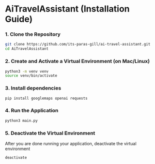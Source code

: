# AiTravelAssistant (Installation Guide)


### 1. Clone the Repository  
```bash
git clone https://github.com/its-paras-gill/ai-travel-assistant.git
cd AiTravelAssistant
```

### 2. Create and Activate a Virtual Environment (on Mac/Linux)
```bash
python3 -m venv venv
source venv/bin/activate
```

### 3. Install dependencies
```bash
pip install googlemaps openai requests
```

### 4. Run the Application
```bash
python3 main.py
```

### 5. Deactivate the Virtual Environment
After you are done running your application, deactivate the virtual environment
```bash
deactivate
```

